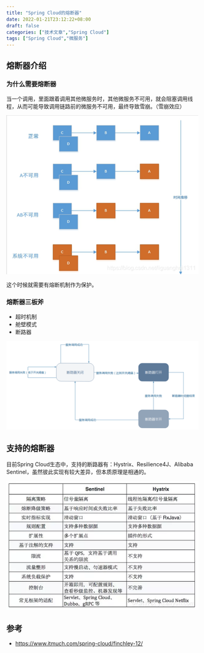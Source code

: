 ```yaml
---
title: "Spring Cloud的熔断器"
date: 2022-01-21T23:12:22+08:00
draft: false
categories: ["技术文章","Spring Cloud"]
tags: ["Spring Cloud","微服务"]
---
```


## 熔断器介绍
### 为什么需要熔断器
当一个调用，里面跟着调用其他微服务时，其他微服务不可用，就会阻塞调用线程，从而可能导致调用链路前的微服务不可用，最终导致雪崩。（雪崩效应）

![](/mb/images/sc/rdq/01.png)

这个时候就需要有熔断机制作为保护。

### 熔断器三板斧
* 超时机制
* 舱壁模式
* 断路器

![](/mb/images/sc/rdq/02.png)

## 支持的熔断器
目前Spring Cloud生态中，支持的断路器有：Hystrix、Resilience4J、Alibaba Sentinel，虽然彼此实现有较大差异，但本质原理是相通的。

![](/mb/images/sc/rdq/03.png)

## 参考
* https://www.itmuch.com/spring-cloud/finchley-12/